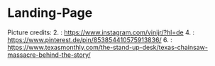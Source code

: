 # Landing-Page


Picture credits: 
2. : https://www.instagram.com/vinijr/?hl=de
4. : https://www.pinterest.de/pin/853854410575913836/
6. : https://www.texasmonthly.com/the-stand-up-desk/texas-chainsaw-massacre-behind-the-story/

